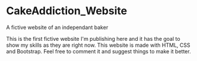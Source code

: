 # CakeAddiction_Website
A fictive website of an independant baker

This is the first fictive website I'm publishing here and it has the goal to show my skills as they are right now. 
This website is made with HTML, CSS and Bootstrap.
Feel free to comment it and suggest things to make it better.
